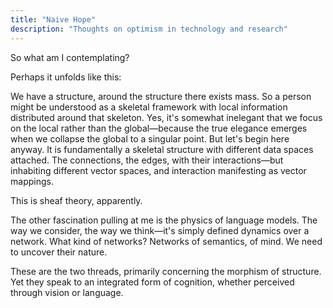 ```yaml
---
title: "Naive Hope"
description: "Thoughts on optimism in technology and research"
---
```



  So what am I contemplating? 

  Perhaps it unfolds like this:

  We have a structure, around the structure there exists mass. So a person might be understood as a skeletal framework with local information distributed around that skeleton. 
  Yes, it's somewhat inelegant that we focus on the local rather than the global—because the true elegance emerges when we collapse the global to a singular point. But let's begin here anyway. It is fundamentally a skeletal structure with different data spaces attached. The connections, the edges, with their interactions—but inhabiting different vector spaces, and interaction manifesting as vector mappings. 

  This is sheaf theory, apparently. 

  The other fascination pulling at me is the physics of language models. The way we consider, the way we think—it's simply defined dynamics over a network. What kind of networks? Networks of semantics, of mind. We need to uncover their nature. 

  These are the two threads, primarily concerning the morphism of structure.
  Yet they speak to an integrated form of cognition, whether perceived through vision or language. 